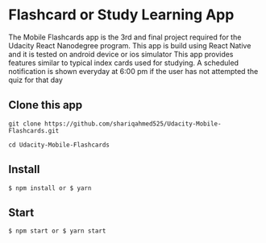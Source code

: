 # Flashcard or Study Learning App

The Mobile Flashcards app is the 3rd and final project required for the Udacity React Nanodegree program.
This app is build using React Native and it is tested on android device or ios simulator
This app provides features similar to typical index cards used for studying. 
A scheduled notification is shown everyday at 6:00 pm if the user has not attempted the quiz for that day

## Clone this app

    git clone https://github.com/shariqahmed525/Udacity-Mobile-Flashcards.git

    cd Udacity-Mobile-Flashcards

## Install

    $ npm install or $ yarn

## Start

    $ npm start or $ yarn start
